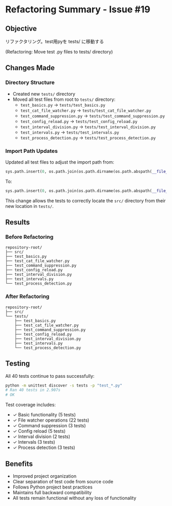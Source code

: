 # Refactoring Summary - Issue #19

## Objective
リファクタリング。test用pyを tests/ に移動する

(Refactoring: Move test .py files to tests/ directory)

## Changes Made

### Directory Structure
- Created new `tests/` directory
- Moved all test files from root to `tests/` directory:
  - `test_basics.py` → `tests/test_basics.py`
  - `test_cat_file_watcher.py` → `tests/test_cat_file_watcher.py`
  - `test_command_suppression.py` → `tests/test_command_suppression.py`
  - `test_config_reload.py` → `tests/test_config_reload.py`
  - `test_interval_division.py` → `tests/test_interval_division.py`
  - `test_intervals.py` → `tests/test_intervals.py`
  - `test_process_detection.py` → `tests/test_process_detection.py`

### Import Path Updates
Updated all test files to adjust the import path from:
```python
sys.path.insert(0, os.path.join(os.path.dirname(os.path.abspath(__file__)), 'src'))
```

To:
```python
sys.path.insert(0, os.path.join(os.path.dirname(os.path.abspath(__file__)), '..', 'src'))
```

This change allows the tests to correctly locate the `src/` directory from their new location in `tests/`.

## Results

### Before Refactoring
```
repository-root/
├── src/
├── test_basics.py
├── test_cat_file_watcher.py
├── test_command_suppression.py
├── test_config_reload.py
├── test_interval_division.py
├── test_intervals.py
└── test_process_detection.py
```

### After Refactoring
```
repository-root/
├── src/
└── tests/
    ├── test_basics.py
    ├── test_cat_file_watcher.py
    ├── test_command_suppression.py
    ├── test_config_reload.py
    ├── test_interval_division.py
    ├── test_intervals.py
    └── test_process_detection.py
```

## Testing
All 40 tests continue to pass successfully:
```bash
python -m unittest discover -s tests -p "test_*.py"
# Ran 40 tests in 2.907s
# OK
```

Test coverage includes:
- ✓ Basic functionality (5 tests)
- ✓ File watcher operations (22 tests)
- ✓ Command suppression (3 tests)
- ✓ Config reload (5 tests)
- ✓ Interval division (2 tests)
- ✓ Intervals (3 tests)
- ✓ Process detection (3 tests)

## Benefits
- Improved project organization
- Clear separation of test code from source code
- Follows Python project best practices
- Maintains full backward compatibility
- All tests remain functional without any loss of functionality
